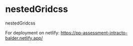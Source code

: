# nestedGridcss
nestedGridcss

For deployment on netlify: https://pp-assessment-intracto-balder.netlify.app/
